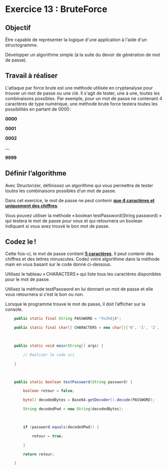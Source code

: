 # Exercice 13 : BruteForce

## Objectif
Être capable de représenter la logique d'une application à l'aide d'un structogramme. 

Développer un algorithme simple (à la suite du devoir de génération de mot de passe). 

## Travail à réaliser
L'attaque par force brute est une méthode utilisée en cryptanalyse pour trouver un mot de passe ou une clé. Il s'agit de tester, une à une, toutes les combinaisons possibles. Par exemple, pour un mot de passe ne contenant 4 caractères de type numérique, une méthode brute force testera toutes les possibilités en partant de 0000 :  

**0000** 

**0001** 

**0002** 

**…** 

**9999** 

## Définir l’algorithme 

Avec Structorizer, définissez un algorithme qui vous permettra de tester toutes les combinaisons possibles d’un mot de passe.  

Dans cet exercice, le mot de passe ne peut contenir **<u>que 4 caractères et uniquement des chiffres</u>**. 

Vous pouvez utiliser la méthode « boolean testPassword(String password) » qui testera le mot de passe pour vous et qui retournera un boolean indiquant si vous avez trouvé le bon mot de passe. 

## Codez le ! 

Cette fois-ci, le mot de passe contient **<u>5 caractères</u>**. Il peut contenir des chiffres et des lettres minuscules. Codez votre algorithme dans la méthode main en vous basant sur le code donné ci-dessous. 

Utilisez le tableau « CHARACTERS » qui liste tous les caractères disponibles pour le mot de passe. 

Utilisez la méthode testPassword en lui donnant un mot de passe et elle vous retournera si c’est le bon ou non. 

Lorsque le programme trouve le mot de passe, il doit l’afficher sur la console. 

 
```java
    public static final String PASSWORD = "YnJhdjA"; 

    public static final char[] CHARACTERS = new char[]{'0', '1', '2', '3', '4', '5', '6', '7', '8', '9', 'a', 'b', 'c', 'd', 'e', 'f', 'g', 'h', 'i', 'j', 'k', 'l', 'm', 'n', 'o', 'p', 'q', 'r', 's', 't', 'u', 'v', 'w', 'x', 'y', 'z'}; 

 

    public static void main(String[] args) { 

        // Realiser le code ici 

    } 

 

    public static boolean testPassword(String password) { 

        boolean retour = false; 

        byte[] decodedBytes = Base64.getDecoder().decode(PASSWORD); 

        String decodedPwd = new String(decodedBytes); 

 

        if (password.equals(decodedPwd)) { 

            retour = true; 

        } 

        return retour; 

    } 
```

